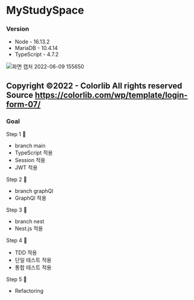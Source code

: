 # MyStudySpace  
### Version  
  - Node - 16.13.2
  - MariaDB - 10.4.14
  - TypeScript - 4.7.2

  
![화면 캡처 2022-06-09 155650](https://user-images.githubusercontent.com/55491073/172784481-a8a9b6cc-b44f-485c-ad79-4f0b5695294f.png)  

Copyright ©2022 - Colorlib All rights reserved  
Source https://colorlib.com/wp/template/login-form-07/
---

### Goal
Step 1 🏃  
  - branch main
  - TypeScript 적용   
  - Session 적용
  - JWT 적용

Step 2 🧍
  - branch graphQl 
  - GraphQl 적용  

Step 3 🧍   
  - branch nest
  - Nest.js 적용   

Step 4 🧍  
  - TDD 적용
  - 단일 테스트 적용
  - 통합 테스트 적용  

Step 5 🧍 
  - Refactoring
